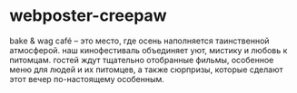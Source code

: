 # webposter-creepaw
bake &amp; wag café – это место, где осень наполняется таинственной атмосферой. наш кинофестиваль объединяет уют, мистику и любовь к питомцам. гостей ждут тщательно отобранные фильмы, особенное меню для людей и их питомцев, а также сюрпризы, которые сделают этот вечер по-настоящему особенным.
